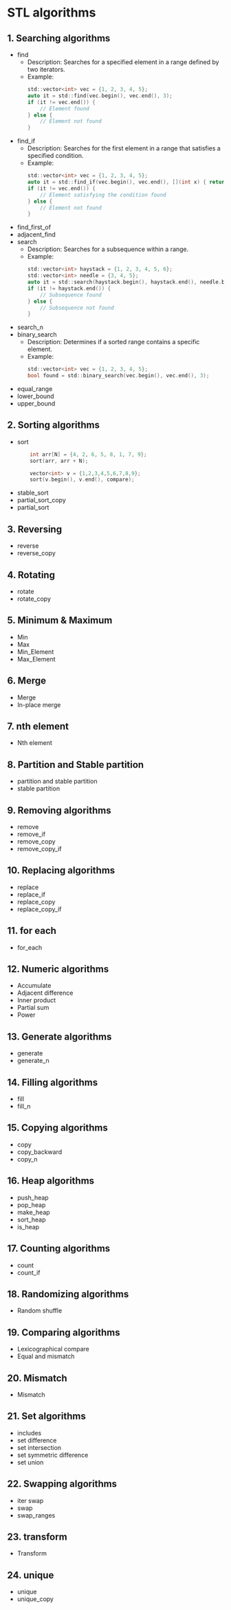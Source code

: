
# STL algorithms
## 1. Searching algorithms
  - find
    - Description: Searches for a specified element in a range defined by two iterators.
    - Example:
        ```c
        std::vector<int> vec = {1, 2, 3, 4, 5};
        auto it = std::find(vec.begin(), vec.end(), 3);
        if (it != vec.end()) {
            // Element found
        } else {
            // Element not found
        }
        ```
  - find_if
    - Description: Searches for the first element in a range that satisfies a specified condition.
    - Example:
      ```c
      std::vector<int> vec = {1, 2, 3, 4, 5};
      auto it = std::find_if(vec.begin(), vec.end(), [](int x) { return x > 3; });
      if (it != vec.end()) {
          // Element satisfying the condition found
      } else {
          // Element not found
      }
      ```
  - find_first_of
  - adjacent_find
  - search
      - Description: Searches for a subsequence within a range.
      - Example:
        ```c
        std::vector<int> haystack = {1, 2, 3, 4, 5, 6};
        std::vector<int> needle = {3, 4, 5};
        auto it = std::search(haystack.begin(), haystack.end(), needle.begin(), needle.end());
        if (it != haystack.end()) {
            // Subsequence found
        } else {
            // Subsequence not found
        }
        ```
  - search_n
  - binary_search
    - Description: Determines if a sorted range contains a specific element.
    - Example:
      ```c
      std::vector<int> vec = {1, 2, 3, 4, 5};
      bool found = std::binary_search(vec.begin(), vec.end(), 3);
      ```
  - equal_range
  - lower_bound
  - upper_bound

## 2. Sorting algorithms
  - sort
    ```c
        int arr[N] = {4, 2, 6, 5, 8, 1, 7, 9};
        sort(arr, arr + N);
    ```
    ```c
        vector<int> v = {1,2,3,4,5,6,7,8,9};
        sort(v.begin(), v.end(), compare);
      ```
  - stable_sort
  - partial_sort_copy 
  - partial_sort

## 3. Reversing
  - reverse
  - reverse_copy
    
## 4. Rotating
  - rotate
  - rotate_copy

## 5. Minimum & Maximum
  - Min
  - Max
  - Min_Element
  - Max_Element

## 6. Merge
  - Merge
  - In-place merge

## 7. nth element
  - Nth element

## 8. Partition and Stable partition
  - partition and stable partition
  - stable partition

## 9. Removing algorithms
  - remove
  - remove_if
  - remove_copy
  - remove_copy_if

## 10. Replacing algorithms
  - replace
  - replace_if
  - replace_copy
  - replace_copy_if

## 11. for each
  - for_each

## 12. Numeric algorithms
  - Accumulate
  - Adjacent difference
  - Inner product
  - Partial sum 
  - Power

## 13. Generate algorithms
  - generate
  - generate_n

## 14. Filling algorithms
  - fill
  - fill_n

## 15. Copying algorithms
  - copy
  - copy_backward
  - copy_n

## 16. Heap algorithms
  - push_heap
  - pop_heap
  - make_heap
  - sort_heap
  - is_heap

## 17. Counting algorithms
  - count
  - count_if

## 18. Randomizing algorithms
  - Random shuffle

## 19. Comparing algorithms
  - Lexicographical compare
  - Equal and mismatch

## 20. Mismatch
  - Mismatch

## 21. Set algorithms
  - includes 
  - set difference 
  - set intersection 
  - set symmetric difference
  - set union

## 22. Swapping algorithms
  - iter swap
  - swap
  - swap_ranges

## 23. transform
  - Transform

## 24. unique
  - unique
  - unique_copy

